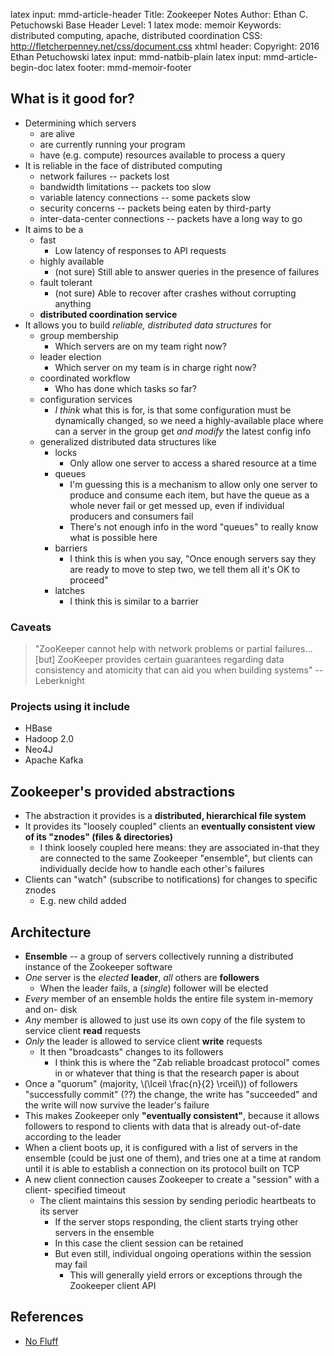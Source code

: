 latex input:        mmd-article-header
Title:              Zookeeper Notes
Author:             Ethan C. Petuchowski
Base Header Level:  1
latex mode:         memoir
Keywords:           distributed computing, apache, distributed coordination
CSS:                http://fletcherpenney.net/css/document.css
xhtml header:       <script type="text/javascript" src="http://cdn.mathjax.org/mathjax/latest/MathJax.js?config=TeX-AMS-MML_HTMLorMML"></script>
Copyright:          2016 Ethan Petuchowski
latex input:        mmd-natbib-plain
latex input:        mmd-article-begin-doc
latex footer:       mmd-memoir-footer

## What is it good for?

* Determining which servers
    * are alive
    * are currently running your program
    * have (e.g. compute) resources available to process a query
* It is reliable in the face of distributed computing
    * network failures -- packets lost
    * bandwidth limitations -- packets too slow
    * variable latency connections -- some packets slow
    * security concerns -- packets being eaten by third-party
    * inter-data-center connections -- packets have a long way to go
* It aims to be a
    * fast
        * Low latency of responses to API requests
    * highly available
        * (not sure) Still able to answer queries in the presence of failures
    * fault tolerant
        * (not sure) Able to recover after crashes without corrupting anything
    * __distributed coordination service__
* It allows you to build _reliable, distributed data structures_ for 
    * group membership
        * Which servers are on my team right now?
    * leader election
        * Which server on my team is in charge right now?
    * coordinated workflow
        * Who has done which tasks so far?
    * configuration services
        * _I think_ what this is for, is that some configuration must be
          dynamically changed, so we need a highly-available place where can a
          server in the group get _and modify_ the latest config info
    * generalized distributed data structures like 
        * locks
            * Only allow one server to access a shared resource at a time
        * queues
            * I'm guessing this is a mechanism to allow only one server to
              produce and consume each item, but have the queue as a whole
              never fail or get messed up, even if individual producers and
              consumers fail
            * There's not enough info in the word "queues" to really know what
              is possible here
        * barriers
            * I think this is when you say, "Once enough servers say they are
              ready to move to step two, we tell them all it's OK to proceed"
        * latches
            * I think this is similar to a barrier

### Caveats

> "ZooKeeper cannot help with network problems or partial failures...[but]
> ZooKeeper provides certain guarantees regarding data consistency and
> atomicity that can aid you when building systems" -- Leberknight

### Projects using it include
* HBase
* Hadoop 2.0
* Neo4J
* Apache Kafka


## Zookeeper's provided abstractions

* The abstraction it provides is a __distributed, hierarchical file system__
* It provides its "loosely coupled" clients an __eventually consistent
  view of its "znodes" (files & directories)__
    * I think loosely coupled here means: they are associated in-that they are connected to the same Zookeeper "ensemble", but clients can individually decide how to handle each other's failures
* Clients can "watch" (subscribe to notifications) for changes to specific
  znodes
    * E.g. new child added

## Architecture

* __Ensemble__ -- a group of servers collectively running a distributed
  instance of the Zookeeper software
* _One_ server is the _elected_ __leader__, _all_ others are __followers__
    * When the leader fails, a (_single_) follower will be elected
* _Every_ member of an ensemble holds the entire file system in-memory and on-
  disk
* _Any_ member is allowed to just use its own copy of the file system to
  service client __read__ requests
* _Only_ the leader is allowed to service client __write__ requests
    * It then "broadcasts" changes to its followers
        * I think this is where the "Zab reliable broadcast protocol" comes in
          or whatever that thing is that the research paper is about
* Once a "quorum" (majority, \\(\lceil \frac{n}{2} \rceil\\)) of followers
  "successfully commit" (??) the change, the write has "succeeded" and the
  write will now survive the leader's failure
* This makes Zookeeper only __"eventually consistent"__, because it allows
  followers to respond to clients with data that is already out-of-date
  according to the leader
* When a client boots up, it is configured with a list of servers in the
  ensemble (could be just one of them), and tries one at a time at random until
  it is able to establish a connection on its protocol built on TCP
* A new client connection causes Zookeeper to create a "session" with a client-
  specified timeout
    * The client maintains this session by sending periodic heartbeats to its
      server
        * If the server stops responding, the client starts trying other
          servers in the ensemble
        * In this case the client session can be retained
        * But even still, individual ongoing operations within the session
          may fail
            * This will generally yield errors or exceptions through the
              Zookeeper client API

## References

* [No Fluff][nofluff]

[nofluff]: https://nofluffjuststuff.com/blog/scott_leberknight/2013/06/distributed_coordination_with_zookeeper_part_1_introduction
